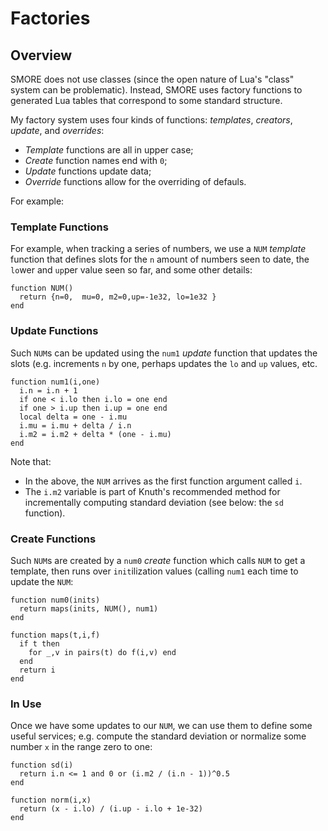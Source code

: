 # Factories #

## Overview ##

SMORE does not use classes (since the open
nature of Lua's "class" system can be problematic). Instead,
SMORE uses factory functions to generated Lua tables
that correspond to some standard structure.

My factory system uses four kinds
of functions: _templates_, _creators_, _update_, and
_overrides_:

- _Template_ functions are all in upper case;
- _Create_ function names end with `0`;
- _Update_ functions update data;
- _Override_ functions allow for the overriding of defauls.

For example:

### Template Functions ###

For example, when tracking a series of numbers,
we use a `NUM` _template_ function
that defines slots for the `n` amount of numbers seen
to date, the `lo`wer and `up`per value seen so far,
and some other details:

    function NUM()
      return {n=0,  mu=0, m2=0,up=-1e32, lo=1e32 }
    end

### Update Functions ###

Such `NUM`s can be updated using the `num1` _update_ function
that updates the slots (e.g. increments `n` by one,
perhaps updates the `lo` and `up` values, etc.

    function num1(i,one)
      i.n = i.n + 1
      if one < i.lo then i.lo = one end
      if one > i.up then i.up = one end
      local delta = one - i.mu
      i.mu = i.mu + delta / i.n
      i.m2 = i.m2 + delta * (one - i.mu)
    end

Note that:

- In the above, the `NUM` arrives as the first
  function argument called `i`.
- The `i.m2` variable is part of Knuth's recommended
method for incrementally computing standard deviation
  (see below: the `sd` function).


### Create Functions ###

Such `NUM`s are created by a `num0` _create_ function
which calls `NUM` to get a template, then runs over
`init`ilization values (calling `num1` each time to update
the `NUM`:

    function num0(inits)
      return maps(inits, NUM(), num1)
    end
    
    function maps(t,i,f)
      if t then
        for _,v in pairs(t) do f(i,v) end
      end
      return i
    end

### In Use ###

Once we have some updates to our `NUM`, we can use them to define some useful
services; e.g. compute the standard deviation or normalize some number `x` in the range zero to one:

    function sd(i)
      return i.n <= 1 and 0 or (i.m2 / (i.n - 1))^0.5
    end
    
    function norm(i,x)
      return (x - i.lo) / (i.up - i.lo + 1e-32)
    end


